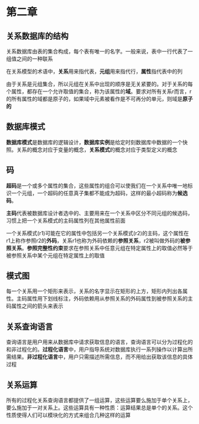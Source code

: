 # 第二章

## 关系数据库的结构

关系数据库由表的集合构成，每个表有唯一的名字。一般来说，表中一行代表了一组值之间的一种联系

在关系模型的术语中，**关系**用来指代表，**元组**用来指代行，**属性**指代表中的列

由于关系是元组集合，所以元组在关系中出现的顺序是无关紧要的。对于关系的每个属性，都存在一个允许取值的集合，称为该属性的**域**。要求对所有关系r而言，r的所有属性的域都是原子的，如果域中元素被看作是不可再分的单元，则域是**原子的**

## 数据库模式

**数据库模式**是数据库的逻辑设计，**数据库实例**是给定时刻数据库中数据的一个快照。关系的概念对应于变量的概念，**关系模式**的概念对应于类型定义的概念

## 码

**超码**是一个或多个属性的集合，这些属性的组合可以使我们在一个关系中唯一地标识一个元组，一个超码的任意真子集都不能成为超码，这样的最小超码称为**候选码**。

**主码**代表被数据库设计者选中的、主要用来在一个关系中区分不同元组的候选码，习惯上把一个关系模式的主码属性列在其他属性前面

一个关系模式(r1)可能在它的属性中包括另一个关系模式(r2)的主码，这个属性在r1上称作参照r2的**外码**，关系r1也称为外码依赖的**参照关系**，r2被叫做外码的**被参照关系**。**参照完整性约束**要求在参照关系中任意元组在特定属性上的取值必然等于被参照关系中某个元组在特定属性上的取值

## 模式图

每一个关系用一个矩形来表示，关系的名字显示在矩形的上方，矩形内列出各属性。主码属性用下划线标注，外码依赖用从参照关系的外码属性到被参照关系的主码属性之间的箭头来表示

## 关系查询语言

查询语言是用户用来从数据库中请求获取信息的语言，查询语言可以分为过程化的和非过程化的。**过程化语言**中，用户指导系统对数据库执行一系列操作以计算出所需结果。**非过程化语言**中，用户只需描述所需信息，而不用给出获取该信息的具体过程

## 关系运算

所有的过程化关系查询语言都提供了一组运算，这些运算要么施加于单个关系上，要么施加于一对关系上。这些运算具有一种性质：运算结果总是单个的关系。这个性质使得人们可以模块化的方式来组合几种这样的运算